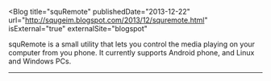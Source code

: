<Blog
    title="squRemote"
    publishedDate="2013-12-22"
    url="http://squgeim.blogspot.com/2013/12/squremote.html"
    isExternal="true"
    externalSite="blogspot"
>
squRemote is a small utility that lets you control the media playing on your computer from you phone. It currently supports Android phone, and Linux and Windows PCs.
</Blog>


---
